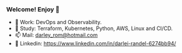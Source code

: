 ### Welcome! Enjoy 🤖

- 🔭 Work: DevOps and Observability.
- 🌱 Study: Terraform, Kubernetes, Python, AWS, Linux and CI/CD.
- 📫 Mail: darley_rom@hotmail.com
- :briefcase: Linkedin: https://www.linkedin.com/in/darlei-randel-6274bb94/
